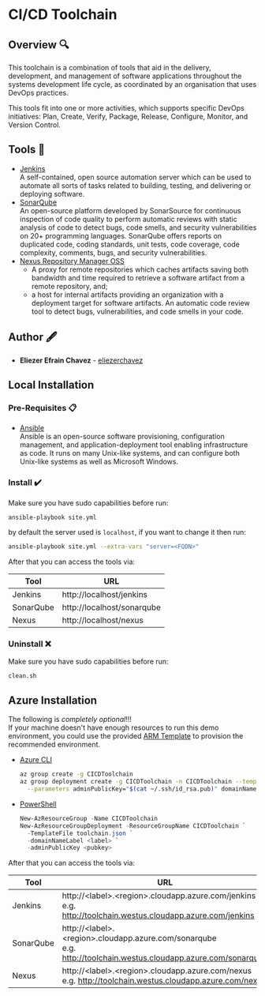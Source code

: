 # CI/CD Toolchain

## Overview 🔍

This toolchain is a combination of tools that aid in the delivery, development, and management of software applications throughout the systems development life cycle, as coordinated by an organisation that uses DevOps practices.

This tools fit into one or more activities, which supports specific DevOps initiatives: Plan, Create, Verify, Package, Release, Configure, Monitor, and Version Control.

## Tools 🧰

* [Jenkins](https://www.jenkins.io/doc/) <br />
  A self-contained, open source automation server which can be used to automate all sorts of tasks related to building, testing, and delivering or deploying software.
* [SonarQube](https://docs.sonarqube.org/8.6/) <br />
  An open-source platform developed by SonarSource for continuous inspection of code quality to perform automatic reviews with static analysis of code to detect bugs, code smells, and security vulnerabilities on 20+ programming languages. SonarQube offers reports on duplicated code, coding standards, unit tests, code coverage, code complexity, comments, bugs, and security vulnerabilities.
* [Nexus Repository Manager OSS](https://help.sonatype.com/repomanager3)
  * A proxy for remote repositories which caches artifacts saving both bandwidth and time required to retrieve a software artifact from a remote repository, and;
  * a host for internal artifacts providing an organization with a deployment target for software artifacts. An automatic code review tool to detect bugs, vulnerabilities, and code smells in your code.

## Author 🖋️
* **Eliezer Efrain Chavez** -  [eliezerchavez](https://www.linkedin.com/in/eliezerchavez)

## Local Installation
### Pre-Requisites 📋

* [Ansible](https://docs.ansible.com/ansible/latest/installation_guide/intro_installation.html) <br />
  Ansible is an open-source software provisioning, configuration management, and application-deployment tool enabling infrastructure as code. It runs on many Unix-like systems, and can configure both Unix-like systems as well as Microsoft Windows.
### Install ✔️

Make sure you have sudo capabilities before run:
```bash
ansible-playbook site.yml
```
by default the server used is ```localhost```, if you want to change it then run:
```bash
ansible-playbook site.yml --extra-vars "server=<FQDN>"
```

After that you can access the tools via:

Tool | URL
---- | ---
Jenkins | http://localhost/jenkins
SonarQube | http://localhost/sonarqube
Nexus | http://localhost/nexus

### Uninstall ❌

Make sure you have sudo capabilities before run:
```bash
clean.sh
```

## Azure Installation
The following is *completely optional*!!!<br />
If your machine doesn't have enough resources to run this demo environment, you could use the provided [ARM Template](https://docs.microsoft.com/en-us/azure/azure-resource-manager/templates/overview) to provision the recommended environment.<br />

* [Azure CLI](https://docs.microsoft.com/en-us/cli/azure/install-azure-cli)
  ```bash
  az group create -g CICDToolchain
  az group deployment create -g CICDToolchain -n CICDToolchain --template-file ./toolchain.json \
    --parameters adminPublicKey="$(cat ~/.ssh/id_rsa.pub)" domainNameLabel=<label>
  ```
* [PowerShell](https://docs.microsoft.com/en-us/powershell/azure/install-az-ps?view=azps-5.3.0)
  ```powershell
  New-AzResourceGroup -Name CICDToolchain
  New-AzResourceGroupDeployment -ResourceGroupName CICDToolchain `
    -TemplateFile toolchain.json `
    -domainNameLabel <label> `
    -adminPublicKey <pubkey>
  ```

After that you can access the tools via:

Tool | URL
---- | ---
Jenkins | http://\<label>.\<region>.cloudapp.azure.com/jenkins<br />e.g. http://toolchain.westus.cloudapp.azure.com/jenkins
SonarQube | http://\<label>.\<region>.cloudapp.azure.com/sonarqube<br />e.g. http://toolchain.westus.cloudapp.azure.com/sonarqube
Nexus | http://\<label>.\<region>.cloudapp.azure.com/nexus<br />e.g. http://toolchain.westus.cloudapp.azure.com/nexus
